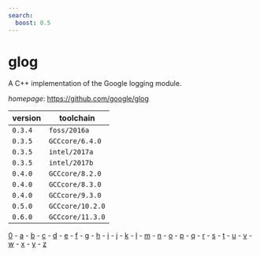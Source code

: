 ```yaml
---
search:
  boost: 0.5
---
```

# glog

A C++ implementation of the Google logging module.

*homepage*: <https://github.com/google/glog>

version | toolchain
--------|----------
``0.3.4`` | ``foss/2016a``
``0.3.5`` | ``GCCcore/6.4.0``
``0.3.5`` | ``intel/2017a``
``0.3.5`` | ``intel/2017b``
``0.4.0`` | ``GCCcore/8.2.0``
``0.4.0`` | ``GCCcore/8.3.0``
``0.4.0`` | ``GCCcore/9.3.0``
``0.5.0`` | ``GCCcore/10.2.0``
``0.6.0`` | ``GCCcore/11.3.0``

[0](../0/index.md) - [a](../a/index.md) - [b](../b/index.md) - [c](../c/index.md) - [d](../d/index.md) - [e](../e/index.md) - [f](../f/index.md) - [g](../g/index.md) - [h](../h/index.md) - [i](../i/index.md) - [j](../j/index.md) - [k](../k/index.md) - [l](../l/index.md) - [m](../m/index.md) - [n](../n/index.md) - [o](../o/index.md) - [p](../p/index.md) - [q](../q/index.md) - [r](../r/index.md) - [s](../s/index.md) - [t](../t/index.md) - [u](../u/index.md) - [v](../v/index.md) - [w](../w/index.md) - [x](../x/index.md) - [y](../y/index.md) - [z](../z/index.md)

